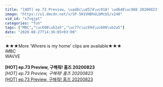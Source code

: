 ```yaml
---
title: "[HOT] ep.73 Preview, \uad6c\ud574\uc918! \ud648\uc988 20200823"
image: "https://s1.dmcdn.net/v/SP-5H1VHBhGLbMcbS/x240"
vid_id: "x7vqjpt"
categories: "fun"
tags: ["MBC","\uc608\ub2a5","\uc77c\uc694\uc608\ub2a5"]
date: "2020-08-27T14:36:05+03:00"
---
```

★★★More 'Whrere is my home' clips are available★★★  <br>iMBC  <br>WAVVE  <br><br><b>[HOT] ep.73 Preview, 구해줘! 홈즈 20200823</b><br> <i>[HOT] ep.73 Preview, 구해줘! 홈즈 20200823</i><br> <u>[HOT] ep.73 Preview, 구해줘! 홈즈 20200823</u>
